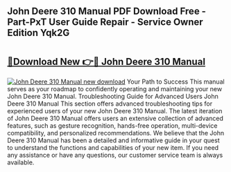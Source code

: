 ## John Deere 310 Manual PDF Download Free - Part-PxT User Guide Repair - Service Owner Edition Yqk2G

# <h2><a href="http://bc8896.oget.top/?id=John+Deere+310+Manual">🔗Download New 👉🔴 John Deere 310 Manual</a></h2>

[![John Deere 310 Manual new download](https://i.imgur.com/5g1atiW.png)](http://bc8896.oget.top/?id=John+Deere+310+Manual)
Your Path to Success This manual serves as your roadmap to confidently operating and maintaining your new John Deere 310 Manual. Troubleshooting Guide for Advanced Users John Deere 310 Manual This section offers advanced troubleshooting tips for experienced users of your new John Deere 310 Manual. The latest iteration of John Deere 310 Manual offers users an extensive collection of advanced features, such as gesture recognition, hands-free operation, multi-device compatibility, and personalized recommendations. We believe that the John Deere 310 Manual has been a detailed and informative guide in your quest to understand the functions and capabilities of your new item. If you need any assistance or have any questions, our customer service team is always available.
